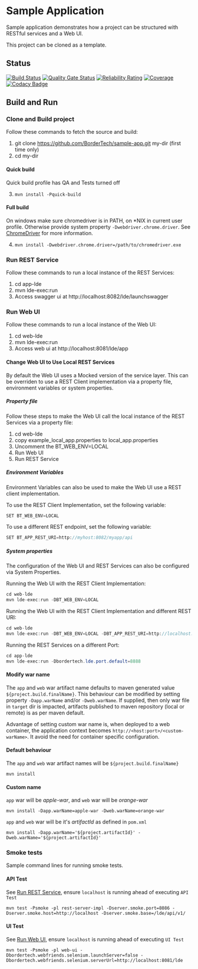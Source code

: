 # Sample Application

Sample application demonstrates how a project can be structured with RESTful services and a Web UI.

This project can be cloned as a template.

## Status
[![Build Status](https://travis-ci.com/BorderTech/sample-app.svg?branch=master)](https://travis-ci.com/BorderTech/sample-app)
[![Quality Gate Status](https://sonarcloud.io/api/project_badges/measure?project=bordertech-sample-app&metric=alert_status)](https://sonarcloud.io/dashboard?id=bordertech-sample-app)
[![Reliability Rating](https://sonarcloud.io/api/project_badges/measure?project=bordertech-sample-app&metric=reliability_rating)](https://sonarcloud.io/dashboard?id=bordertech-sample-app)
[![Coverage](https://sonarcloud.io/api/project_badges/measure?project=bordertech-sample-app&metric=coverage)](https://sonarcloud.io/dashboard?id=bordertech-sample-app)
[![Codacy Badge](https://api.codacy.com/project/badge/Grade/d637639668404d609802750a9e16c155)](https://www.codacy.com/gh/BorderTech/sample-app?utm_source=github.com&amp;utm_medium=referral&amp;utm_content=BorderTech/sample-app&amp;utm_campaign=Badge_Grade)

## Build and Run

### Clone and Build project

Follow these commands to fetch the source and build:

1. git clone https://github.com/BorderTech/sample-app.git my-dir (first time only)
2. cd my-dir

#### Quick build

Quick build profile has QA and Tests turned off

3. ```mvn install -Pquick-build```

#### Full build

On windows make sure chromedriver is in PATH, on *NIX in current user profile. Otherwise provide system property `-Dwebdriver.chrome.driver`. See [ChromeDriver](https://github.com/SeleniumHQ/selenium/wiki/ChromeDriver) for more information.

4. ```mvn install -Dwebdriver.chrome.driver=/path/to/chromedriver.exe```

<a name="restservice"></a>
### Run REST Service

Follow these commands to run a local instance of the REST Services:

1. cd app-lde
2. mvn lde-exec:run
3. Access swagger ui at http://localhost:8082/lde/launchswagger

<a name="webui"></a>
### Run Web UI

Follow these commands to run a local instance of the Web UI:

1. cd web-lde
2. mvn lde-exec:run
3. Access web ui at http://localhost:8081/lde/app

#### Change Web UI to Use Local REST Services

By default the Web UI uses a Mocked version of the service layer. This can be overriden to use a REST Client implementation via a property file, environment variables or system properties.

##### Property file

Follow these steps to make the Web UI call the local instance of the REST Services via a property file:

1. cd web-lde
2. copy example_local_app.properties to local_app.properties
3. Uncomment the BT_WEB_ENV=LOCAL
4. Run Web UI
5. Run REST Service

##### Environment Variables

Environment Variables can also be used to make the Web UI use a REST client implementation.

To use the REST Client Implementation, set the following variable:

``` java
SET BT_WEB_ENV=LOCAL
```

To use a different REST endpoint, set the following variable:

``` java
SET BT_APP_REST_URI=http://myhost:8082/myapp/api
```

##### System properties

The configuration of the Web UI and REST Services can also be configured via System Properties.

Running the Web UI with the REST Client Implementation:

``` java
cd web-lde
mvn lde-exec:run -DBT_WEB_ENV=LOCAL
```

Running the Web UI with the REST Client Implementation and different REST URI:

``` java
cd web-lde
mvn lde-exec:run -DBT_WEB_ENV=LOCAL -DBT_APP_REST_URI=http://localhost:8888/lde/api
```

Running the REST Services on a different Port:

``` java
cd app-lde
mvn lde-exec:run -Dbordertech.lde.port.default=8888
```

#### Modify war name

The `app` and `web` war artifact name defaults to maven generated value `${project.build.finalName}`. This behaviour can be modified by setting property `-Dapp.warName` and/or `-Dweb.warName`. If supplied, then only war file in `target` dir is impacted, artifacts published to maven repository (local or remote) is as per maven default.

Advantage of setting custom war name is, when deployed to a web container, the application context becomes `http://<host:port>/<custom-warName>`. It avoid the need for container specific configuration.

#### Default behaviour

The `app` and `web` war artifact names will be `${project.build.finalName}`
```
mvn install
```

#### Custom name

`app` war will be *apple-war*, and `web` war will be *orange-war*
```
mvn install -Dapp.warName=apple-war -Dweb.warName=orange-war
```
`app` and `web` war will be it's *artifactId* as defined in `pom.xml`
```
mvn install -Dapp.warName='${project.artifactId}' -Dweb.warName='${project.artifactId}'
```

### Smoke tests

Sample command lines for running smoke tests.

#### API Test

See [Run REST Service](#restservice), ensure `localhost` is running ahead of executing `API Test`

```
mvn test -Psmoke -pl rest-server-impl -Dserver.smoke.port=8086 -Dserver.smoke.host=http://localhost -Dserver.smoke.base=/lde/api/v1/
```

#### UI Test

See [Run Web UI](#webui), ensure `localhost` is running ahead of executing `UI Test`

```
mvn test -Psmoke -pl web-ui -Dbordertech.webfriends.selenium.launchServer=false -Dbordertech.webfriends.selenium.serverUrl=http://localhost:8081/lde
```
